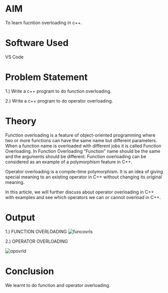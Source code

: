 # AIM
To learn fucntion overloading in c++.

# Software Used

VS Code

# Problem Statement

1.) Write a c++ program to do function overloading.

2.) Write a c++ program to do operator overloading.

# Theory

Function overloading is a feature of object-oriented programming where two or more functions can have the same name but different parameters. When a function name is overloaded with different jobs it is called Function Overloading. In Function Overloading “Function” name should be the same and the arguments should be different. Function overloading can be considered as an example of a polymorphism feature in C++.

Operator overloading is a compile-time polymorphism. It is an idea of giving special meaning to an existing operator in C++ without changing its original meaning.

In this article, we will further discuss about operator overloading in C++ with examples and see which operators we can or cannot overload in C++.


# Output

1.) FUNCTION OVERLOADING
![funcovrls](https://github.com/user-attachments/assets/79f0057a-e612-4b5d-a32e-0c04ff9dd254)



2.) OPERATOR OVERLOADING

![opovrld](https://github.com/user-attachments/assets/f203e824-5593-41dc-8951-6688bde69ea2)


# Conclusion


We learnt to do function and operator overloading.
